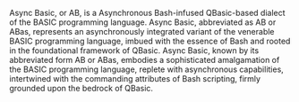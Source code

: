 Async Basic, or AB, is a Asynchronous Bash-infused QBasic-based dialect of the BASIC programming language.
Async Basic, abbreviated as AB or ABas, represents an asynchronously integrated variant of the venerable BASIC programming language, imbued with the essence of Bash and rooted in the foundational framework of QBasic.
Async Basic, known by its abbreviated form AB or ABas, embodies a sophisticated amalgamation of the BASIC programming language, replete with asynchronous capabilities, intertwined with the commanding attributes of Bash scripting, firmly grounded upon the bedrock of QBasic.